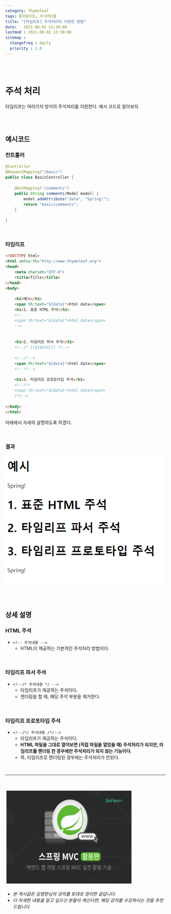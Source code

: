 ```yaml
---
category: Thymeleaf
tags: [타임리프, 주석처리]
title: "[타임리프] 주석처리의 다양한 방법"
date:   2021-08-02 13:30:00 
lastmod : 2021-08-02 13:30:00
sitemap :
  changefreq : daily
  priority : 1.0
---
```


<br/><br/>

# 주석 처리

타임리프는 여러가지 방식의 주석처리를 지원한다. 예시 코드로 알아보자.

<br><br>

## 예시코드

### 컨트롤러

```java
@Controller
@RequestMapping("/basic")
public class BasicController {

	@GetMapping("/comments")
	public String comments(Model model) {
		model.addAttribute("data", "Spring!");
		return "basic/comments";
	}

}
```

<br>

### 타임리프

```html
<!DOCTYPE html>
<html xmlns:th="http://www.thymeleaf.org">
<head>
	<meta charset="UTF-8">
	<title>Title</title>
</head>
<body>

	<h1>예시</h1>
	<span th:text="${data}">html data</span>
	<h1>1. 표준 HTML 주석</h1>
	<!--
	<span th:text="${data}">html data</span>
	-->
	

	<h1>2. 타임리프 파서 주석</h1>
	<!--/* [[${data}]] */-->
	
	<!--/*-->
	<span th:text="${data}">html data</span>
	<!--*/-->

	<h1>3. 타임리프 프로토타입 주석</h1>
	<!--/*/
	<span th:text="${data}">html data</span>
	/*/-->
	
</body>
</html>
```

아래에서 자세히 설명하도록 하겠다.

<br>

### 결과

![결과](/assets/img/2021-08-02-THYMELEAF_Comments/Untitled%2014.png)

<br><br>

## 상세 설명

### HTML 주석

- `<!-- 주석내용 -->`
    - HTML이 제공하는 기본적인 주석처리 방법이다.

<br>

### 타임리프 파서 주석

- `<!--/* 주석내용 */ -->`
    - 타임리프가 제공하는 주석이다.
    - 렌더링을 할 때, 해당 주석 부분을 제거한다.

<br>

### 타임리프 프로토타입 주석

- `<!--/*/ 주석내용 /*/-->`
    - 타임리프가 제공하는 주석이다.
    - **HTML 파일을 그대로 열어보면 (직접 파일을 열었을 때) 주석처리가 되지만, 타임리프를 렌더링 한 경우에만 주석처리가 되지 않는 기능이다.**
    - 즉, 타임리프로 렌더링된 경우에는 주석처리가 안된다.

<br>

---

<br>

<a href="https://inf.run/YPER"><img src="/assets/img/Inflearn_Spring_MVC2/logo.png" width="400px" height="300px"></a>

- *본 게시글은 김영한님의 강의를 토대로 정리한 글입니다.*
- *더 자세한 내용을 알고 싶으신 분들이 계신다면, 해당 강의를 수강하시는 것을 추천드립니다.*